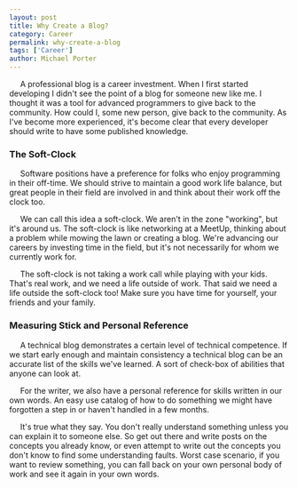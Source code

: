 ```yaml
---
layout: post
title: Why Create a Blog?
category: Career
permalink: why-create-a-blog
tags: ['Career']
author: Michael Porter
---
```


&nbsp;&nbsp;&nbsp;&nbsp;&nbsp;A professional blog is a career investment. When I first started developing I didn't see the point of a blog for someone new like me. I thought it was a tool for advanced programmers to give back to the community. How could I, some new person, give back to the community. As I've become more experienced, it's become clear that every developer should write to have some published knowledge.

<!-- more -->

### The Soft-Clock

&nbsp;&nbsp;&nbsp;&nbsp;&nbsp;Software positions have a  preference for folks who enjoy programming in their off-time. We should strive to maintain a good work life balance, but great people in their field are involved in and think about their work off the clock too.

&nbsp;&nbsp;&nbsp;&nbsp;&nbsp;We can call this idea a soft-clock. We aren't in the zone "working", but it's around us. The soft-clock is like networking at a MeetUp, thinking about a problem while mowing the lawn or creating a blog. We're advancing our careers by investing time in the field, but it's not necessarily for whom we currently work for.

&nbsp;&nbsp;&nbsp;&nbsp;&nbsp;The soft-clock is not taking a work call while playing with your kids. That's real work, and we need a life outside of work. That said we need a life outside the soft-clock too! Make sure you have time for yourself, your friends and your family.

### Measuring Stick and Personal Reference

&nbsp;&nbsp;&nbsp;&nbsp;&nbsp;A technical blog demonstrates a certain level of technical competence. If we start early enough and maintain consistency a technical blog can be an accurate list of the skills we've learned. A sort of check-box of abilities that anyone can look at.

&nbsp;&nbsp;&nbsp;&nbsp;&nbsp;For the writer, we also have a personal reference for skills written in our own words. An easy use catalog of how to do something we might have forgotten a step in or haven't handled in a few months.

&nbsp;&nbsp;&nbsp;&nbsp;&nbsp;It's true what they say. You don't really understand something unless you can explain it to someone else. So get out there and write posts on the concepts you already know, or even attempt to write out the concepts you don't know to find some understanding faults. Worst case scenario, if you want to review something, you can fall back on your own personal body of work and see it again in your own words.
